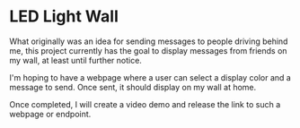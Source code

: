 # LED Light Wall
What originally was an idea for sending messages to people driving behind me, this project currently has the goal to display messages from friends on my wall, at least until further notice.

I'm hoping to have a webpage where a user can select a display color and a message to send. Once sent, it should display on my wall at home. 

Once completed, I will create a video demo and release the link to such a webpage or endpoint.
